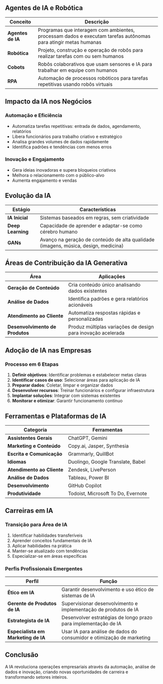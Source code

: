 ## Agentes de IA e Robótica
| Conceito | Descrição |
|----------|-----------|
| **Agentes de IA** | Programas que interagem com ambientes, processam dados e executam tarefas autônomas para atingir metas humanas |
| **Robótica** | Projeto, construção e operação de robôs para realizar tarefas com ou sem humanos |
| **Cobots** | Robôs colaborativos que usam sensores e IA para trabalhar em equipe com humanos |
| **RPA** | Automação de processos robóticos para tarefas repetitivas usando robôs virtuais |

## Impacto da IA nos Negócios
### Automação e Eficiência
- Automatiza tarefas repetitivas: entrada de dados, agendamento, relatórios
- Libera funcionários para trabalho criativo e estratégico
- Analisa grandes volumes de dados rapidamente
- Identifica padrões e tendências com menos erros

### Inovação e Engajamento
- Gera ideias inovadoras e supera bloqueios criativos
- Melhora o relacionamento com o público-alvo
- Aumenta engajamento e vendas

## Evolução da IA
| Estágio | Características |
|---------|----------------|
| **IA Inicial** | Sistemas baseados em regras, sem criatividade |
| **Deep Learning** | Capacidade de aprender e adaptar-se como cérebro humano |
| **GANs** | Avanço na geração de conteúdo de alta qualidade (imagens, música, design, medicina) |

## Áreas de Contribuição da IA Generativa
| Área | Aplicações |
|------|------------|
| **Geração de Conteúdo** | Cria conteúdo único analisando dados existentes |
| **Análise de Dados** | Identifica padrões e gera relatórios acionáveis |
| **Atendimento ao Cliente** | Automatiza respostas rápidas e personalizadas |
| **Desenvolvimento de Produtos** | Produz múltiplas variações de design para inovação acelerada |

## Adoção de IA nas Empresas
### Processo em 6 Etapas
1. **Definir objetivos**: Identificar problemas e estabelecer metas claras
2. **Identificar casos de uso**: Selecionar áreas para aplicação de IA
3. **Preparar dados**: Coletar, limpar e organizar dados
4. **Desenvolver recursos**: Treinar funcionários e configurar infraestrutura
5. **Implantar soluções**: Integrar com sistemas existentes
6. **Monitorar e otimizar**: Garantir funcionamento contínuo

## Ferramentas e Plataformas de IA
| Categoria | Ferramentas |
|-----------|------------|
| **Assistentes Gerais** | ChatGPT, Gemini |
| **Marketing e Conteúdo** | Copy.ai, Jasper, Synthesia |
| **Escrita e Comunicação** | Grammarly, QuillBot |
| **Idiomas** | Duolingo, Google Translate, Babel |
| **Atendimento ao Cliente** | Zendesk, LivePerson |
| **Análise de Dados** | Tableau, Power BI |
| **Desenvolvimento** | GitHub Copilot |
| **Produtividade** | Todoist, Microsoft To Do, Evernote |

## Carreiras em IA
### Transição para Área de IA
1. Identificar habilidades transferíveis
2. Aprender conceitos fundamentais de IA
3. Aplicar habilidades na prática
4. Manter-se atualizado com tendências
5. Especializar-se em áreas específicas

### Perfis Profissionais Emergentes
| Perfil | Função |
|--------|--------|
| **Ético em IA** | Garantir desenvolvimento e uso ético de sistemas de IA |
| **Gerente de Produtos de IA** | Supervisionar desenvolvimento e implementação de produtos de IA |
| **Estrategista de IA** | Desenvolver estratégias de longo prazo para implementação de IA |
| **Especialista em Marketing de IA** | Usar IA para análise de dados do consumidor e otimização de marketing |

## Conclusão
A IA revoluciona operações empresariais através da automação, análise de dados e inovação, criando novas oportunidades de carreira e transformando setores inteiros.